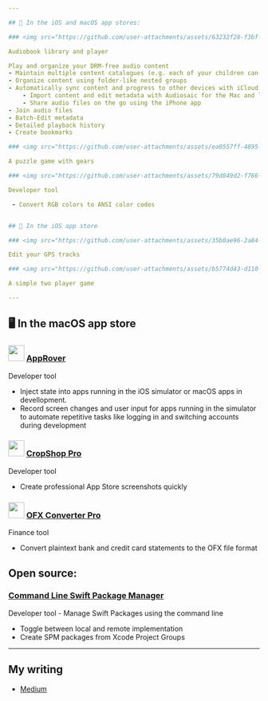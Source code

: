 ```yaml
---

## 📱 In the iOS and macOS app stores:

### <img src="https://github.com/user-attachments/assets/63232f28-f3bf-4b22-8b62-2827461fd54c" width="32"/> [Audiosaic](https://apps.apple.com/us/app/audiosaic/id6475738594)

Audiobook library and player

Play and organize your DRM-free audio content
- Maintain multiple content catalogues (e.g. each of your children can maintain their own audio collection)
- Organize content using folder-like nested groups
- Automatically sync content and progress to other devices with iCloud
    - Import content and edit metadata with Audiosaic for the Mac and listen with the Audiosaic iPhone app
    - Share audio files on the go using the iPhone app
- Join audio files
- Batch-Edit metadata
- Detailed playback history
- Create bookmarks

### <img src="https://github.com/user-attachments/assets/ea0557ff-4895-433d-9da9-9551835cc1d6" width="32"/> [Color Gears](https://apps.apple.com/ly/app/color-wheel-a-puzzle-game/id1584951425)

A puzzle game with gears

### <img src="https://github.com/user-attachments/assets/79d849d2-f766-4eb9-9b5d-1c2bd71895b4" width="32"/> [ansiRGB](https://apps.apple.com/ly/app/ansirgb/id6504838868)

Developer tool 

 - Convert RGB colors to ANSI color codes


## 📱 In the iOS app store

### <img src="https://github.com/user-attachments/assets/35b0ae96-2a84-4eb5-93e3-bc0a5eb13666" width="32"/> [GPX File Editor](https://apps.apple.com/ly/app/gpx-file-editor/id1583908804)

Edit your GPS tracks

### <img src="https://github.com/user-attachments/assets/b5774d43-d110-4e49-ba32-73516a29db8f" width="32"/> [Connect 4](https://apps.apple.com/ly/app/4-in-a-row-kittens-puppies/id1147764889)

A simple two player game

---
```


## 🖥️ In the macOS app store


### <img src="https://github.com/user-attachments/assets/35373d4c-a528-48ec-b101-f81a5373f97d" width="32"/> [AppRover](https://apps.apple.com/ly/app/app-rover/id6472757797)

Developer tool 

- Inject state into apps running in the iOS simulator or macOS apps in devellopment.
- Record screen changes and user input for apps running in the simulator to automate repetitive tasks like logging in and switching accounts during development 

### <img src="https://github.com/user-attachments/assets/225b26bd-5085-4165-8b09-f61f81a8a82f" width="32"/> [CropShop Pro](https://apps.apple.com/ly/app/cropshop-pro/id6514274503)

Developer tool 

 - Create professional App Store screenshots quickly

### <img src="https://github.com/user-attachments/assets/5663b61d-d683-42ba-a89b-6633a52edb84" width="32"/> [OFX Converter Pro](https://apps.apple.com/us/app/ofx-converter-pro/id6615060823)

Finance tool 

 - Convert plaintext bank and credit card statements to the OFX file format


## Open source:

### [Command Line Swift Package Manager](https://github.com/anconaesselmann/CLSPM)

Developer tool - Manage Swift Packages using the command line

- Toggle between local and remote implementation
- Create SPM packages from Xcode Project Groups

---

##  My writing

- [Medium](https://medium.com/@DudeOnSwift) 

<!---
anconaesselmann/anconaesselmann is a ✨ special ✨ repository because its `README.md` (this file) appears on your GitHub profile.
You can click the Preview link to take a look at your changes.
--->
